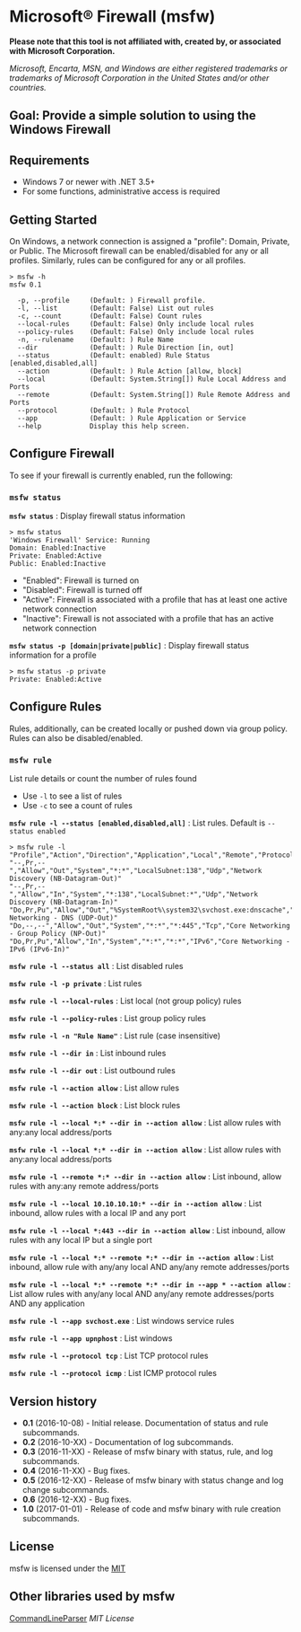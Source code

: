 # Microsoft&reg; Firewall (msfw)

**Please note that this tool is not affiliated with, created by, or associated with Microsoft Corporation.**

*Microsoft, Encarta, MSN, and Windows are either registered trademarks or trademarks of Microsoft Corporation in the United States and/or other countries.*

## Goal: Provide a simple solution to using the Windows Firewall

## Requirements

* Windows 7 or newer with .NET 3.5+
* For some functions, administrative access is required

## Getting Started

On Windows, a network connection is assigned a "profile": Domain, Private, or Public. The Microsoft firewall can be enabled/disabled for any or all profiles. Similarly, rules can be configured for any or all profiles.

```
> msfw -h
msfw 0.1

  -p, --profile     (Default: ) Firewall profile.
  -l, --list        (Default: False) List out rules
  -c, --count       (Default: False) Count rules
  --local-rules     (Default: False) Only include local rules
  --policy-rules    (Default: False) Only include local rules
  -n, --rulename    (Default: ) Rule Name
  --dir             (Default: ) Rule Direction [in, out]
  --status          (Default: enabled) Rule Status [enabled,disabled,all]
  --action          (Default: ) Rule Action [allow, block]
  --local           (Default: System.String[]) Rule Local Address and Ports
  --remote          (Default: System.String[]) Rule Remote Address and Ports
  --protocol        (Default: ) Rule Protocol
  --app             (Default: ) Rule Application or Service
  --help            Display this help screen.
```

## Configure Firewall
To see if your firewall is currently enabled, run the following:

### **```msfw status```**

**`msfw status`** : Display firewall status information

```
> msfw status
'Windows Firewall' Service: Running
Domain: Enabled:Inactive
Private: Enabled:Active
Public: Enabled:Inactive
```

* "Enabled": Firewall is turned on
* "Disabled": Firewall is turned off
* "Active": Firewall is associated with a profile that has at least one active network connection
* "Inactive": Firewall is not associated with a profile that has an active network connection

**`msfw status -p [domain|private|public]`** : Display firewall status information for a profile

```
> msfw status -p private
Private: Enabled:Active
```

## Configure Rules

Rules, additionally, can be created locally or pushed down via group policy. Rules can also be disabled/enabled.

### ```msfw rule```

List rule details or count the number of rules found

* Use `-l` to see a list of rules
* Use `-c` to see a count of rules

**`msfw rule -l --status [enabled,disabled,all]`** : List rules. Default is `--status enabled`

```
> msfw rule -l
"Profile","Action","Direction","Application","Local","Remote","Protocol","Name"
"--,Pr,--","Allow","Out","System","*:*","LocalSubnet:138","Udp","Network Discovery (NB-Datagram-Out)"
"--,Pr,--","Allow","In","System","*:138","LocalSubnet:*","Udp","Network Discovery (NB-Datagram-In)"
"Do,Pr,Pu","Allow","Out","%SystemRoot%\system32\svchost.exe:dnscache","*:*","*:53","Udp","Core Networking - DNS (UDP-Out)"
"Do,--,--","Allow","Out","System","*:*","*:445","Tcp","Core Networking - Group Policy (NP-Out)"
"Do,Pr,Pu","Allow","In","System","*:*","*:*","IPv6","Core Networking - IPv6 (IPv6-In)"
```

**`msfw rule -l --status all`** : List disabled rules

**`msfw rule -l -p private`** :  List <profile> rules

**`msfw rule -l --local-rules`** : List local (not group policy) rules

**`msfw rule -l --policy-rules`** : List group policy rules


**`msfw rule -l -n "Rule Name"`** : List rule <name> (case insensitive)

**`msfw rule -l --dir in`** : List inbound rules

**`msfw rule -l --dir out`** : List outbound rules

**`msfw rule -l --action allow`** : List allow rules

**`msfw rule -l --action block`** : List block rules

**`msfw rule -l --local *:* --dir in --action allow`** : List allow rules with any:any local address/ports

**`msfw rule -l --local *:* --dir in --action allow`** : List allow rules with any:any local address/ports

**`msfw rule -l --remote *:* --dir in --action allow`** : List inbound, allow rules with any:any remote address/ports

**`msfw rule -l --local 10.10.10.10:* --dir in --action allow`** : List inbound, allow rules with a local IP and any port

**`msfw rule -l --local *:443 --dir in --action allow`** : List inbound, allow rules with any local IP but a single port

**`msfw rule -l --local *:* --remote *:* --dir in --action allow`** : List inbound, allow rule with any/any local AND any/any remote addresses/ports

**`msfw rule -l --local *:* --remote *:* --dir in --app * --action allow`** : List allow rules with any/any local AND any/any remote addresses/ports AND any application

**`msfw rule -l --app svchost.exe`** : List windows service rules

**`msfw rule -l --app upnphost`** : List windows <service>

**`msfw rule -l --protocol tcp`** : List TCP protocol rules

**`msfw rule -l --protocol icmp`** : List ICMP protocol rules

## Version history
* **0.1** (2016-10-08) - Initial release. Documentation of status and rule subcommands.
* **0.2** (2016-10-XX) - Documentation of log subcommands.
* **0.3** (2016-11-XX) - Release of msfw binary with status, rule, and log subcommands.
* **0.4** (2016-11-XX) - Bug fixes.
* **0.5** (2016-12-XX) - Release of msfw binary with status change and log change subcommands.
* **0.6** (2016-12-XX) - Bug fixes.
* **1.0** (2017-01-01) - Release of code and msfw binary with rule creation subcommands.

## License

msfw is licensed under the [MIT](http://www.opensource.org/licenses/mit-license.php)

## Other libraries used by msfw

[CommandLineParser](https://github.com/gsscoder/commandline) *MIT License*